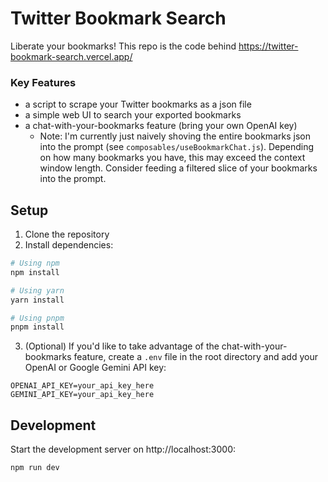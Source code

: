 # Twitter Bookmark Search

Liberate your bookmarks! This repo is the code behind https://twitter-bookmark-search.vercel.app/

### Key Features

- a script to scrape your Twitter bookmarks as a json file
- a simple web UI to search your exported bookmarks
- a chat-with-your-bookmarks feature (bring your own OpenAI key)
  - Note: I'm currently just naively shoving the entire bookmarks json into the prompt (see `composables/useBookmarkChat.js`). Depending on how many bookmarks you have, this may exceed the context window length. Consider feeding a filtered slice of your bookmarks into the prompt.

## Setup

1. Clone the repository
2. Install dependencies:

```bash
# Using npm
npm install

# Using yarn
yarn install

# Using pnpm
pnpm install
```

3. (Optional) If you'd like to take advantage of the chat-with-your-bookmarks feature, create a `.env` file in the root directory and add your OpenAI or Google Gemini API key:

```
OPENAI_API_KEY=your_api_key_here
GEMINI_API_KEY=your_api_key_here
```

## Development

Start the development server on http://localhost:3000:

```bash
npm run dev
```
